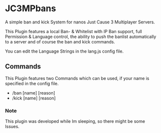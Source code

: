 # JC3MPbans
A simple ban and kick System for nanos Just Cause 3 Multiplayer Servers.

This Plugin features a local Ban- & Whitelist with IP Ban support, full Permission & Language control, the ability to push the banlist automatically to a server and of course the ban and kick commands.

You can edit the Language Strings in the lang.js config file.

## Commands
This Plugin features two Commands which can be used, if your name is specified in the config file.

- /ban [name] [reason]
- /kick [name] [reason]

### Note
This plugin was developed while Im sleeping, so there might be some Issues.